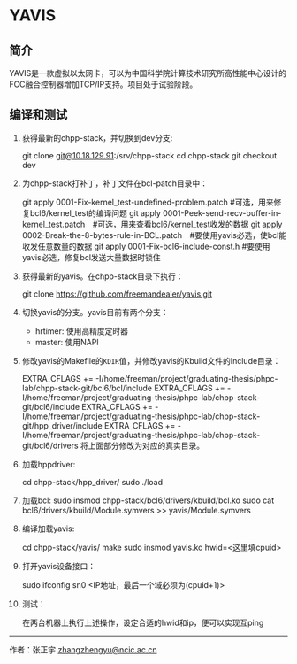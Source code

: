 # YAVIS #

## 简介 ##
YAVIS是一款虚拟以太网卡，可以为中国科学院计算技术研究所高性能中心设计的FCC融合控制器增加TCP/IP支持。项目处于试验阶段。

## 编译和测试 ##

1. 获得最新的chpp-stack，并切换到dev分支:

	git clone git@10.18.129.91:/srv/chpp-stack
	cd chpp-stack
	git checkout dev

2. 为chpp-stack打补丁，补丁文件在bcl-patch目录中：

	git apply 0001-Fix-kernel_test-undefined-problem.patch #可选，用来修复bcl6/kernel_test的编译问题
	git apply 0001-Peek-send-recv-buffer-in-kernel_test.patch　#可选，用来查看bcl6/kernel_test收发的数据
	git apply 0002-Break-the-8-bytes-rule-in-BCL.patch　#要使用yavis必选，使bcl能收发任意数量的数据
	git apply 0001-Fix-bcl6-include-const.h #要使用yavis必选，修复bcl发送大量数据时锁住

3. 获得最新的yavis。在chpp-stack目录下执行：

	git clone https://github.com/freemandealer/yavis.git

4. 切换yavis的分支。yavis目前有两个分支：

	- hrtimer: 使用高精度定时器
	- master: 使用NAPI

5. 修改yavis的Makefile的`KDIR`值，并修改yavis的Kbuild文件的Include目录：

	EXTRA_CFLAGS += -I/home/freeman/project/graduating-thesis/phpc-lab/chpp-stack-git/bcl6/bcl/include
	EXTRA_CFLAGS += -I/home/freeman/project/graduating-thesis/phpc-lab/chpp-stack-git/bcl6/include
	EXTRA_CFLAGS += -I/home/freeman/project/graduating-thesis/phpc-lab/chpp-stack-git/hpp_driver/include
	EXTRA_CFLAGS += -I/home/freeman/project/graduating-thesis/phpc-lab/chpp-stack-git/bcl6/drivers
将上面部分修改为对应的真实目录。

6. 加载hppdriver:

	cd chpp-stack/hpp_driver/
	sudo ./load

7. 加载bcl:
	sudo insmod chpp-stack/bcl6/drivers/kbuild/bcl.ko
	sudo cat bcl6/drivers/kbuild/Module.symvers >> yavis/Module.symvers

8. 编译加载yavis:

	cd chpp-stack/yavis/
	make
	sudo insmod yavis.ko hwid=<这里填cpuid>

9. 打开yavis设备接口：

	sudo ifconfig sn0 <IP地址，最后一个域必须为(cpuid+1)>

10. 测试：

	在两台机器上执行上述操作，设定合适的hwid和ip，便可以实现互ping

-------------------------------------
作者：张正宇 <zhangzhengyu@ncic.ac.cn>

